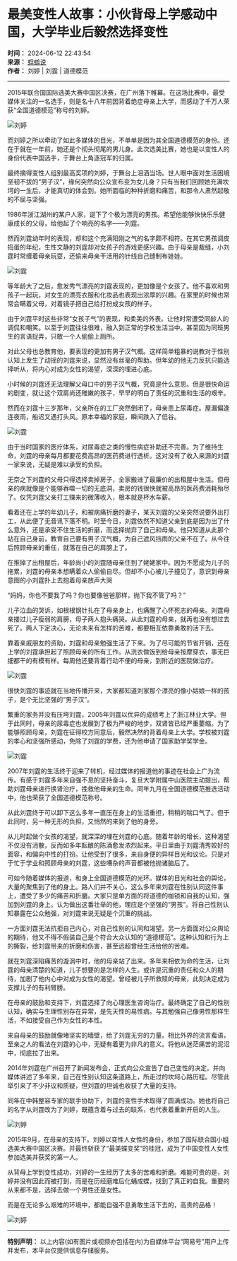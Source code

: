 # 最美变性人故事：小伙背母上学感动中国，大学毕业后毅然选择变性

**时间：** 2024-06-12 22:43:54  
**来源：** [蜉蝣说](https://www.163.com/dy/media/T1692610169361.html)  
**作者：** 刘婷 | 刘霆 | 道德模范  

---

2015年联合国国际选美大赛中国区决赛，在广州落下帷幕。在这场比赛中，最受媒体关注的一名选手，则是名十八年前因背着绝症母亲上大学，而感动了千万人荣获“全国道德模范”称号的刘婷。

![刘婷](https://nimg.ws.126.net/?url=http%3A%2F%2Fdingyue.ws.126.net%2F2024%2F0612%2Ff8f5a756j00sez28t003fd00122010qm.jpg&thumbnail=660x2147483647&quality=80&type=jpg)

而刘婷之所以牵动了如此多媒体的目光，不单单是因为其全国道德模范的身份。还在于就在一年前，她还是个彻头彻尾的男儿身。此次选美比赛，她也是以变性人的身份代表中国选手，于舞台上角逐冠军的归属。

最终摘得变性人组别最高奖项的刘婷，于舞台上泪洒当场。世人眼中面对生活困境坚韧不拔的“男子汉”，缘何突然向公众宣布变为女儿身？只有当我们回顾她充满坎坷的一生后，才能真切的体会到。她所面临的种种折磨和痛苦，和那令人肃然起敬的不屈与坚强。

1986年浙江湖州的某户人家，诞下了个极为漂亮的男孩。希望他能够快快乐乐健康成长的父母，给他起了个响亮的名字——刘霆。

然而刘霆幼年时的表现，却和这个充满阳刚之气的名字颇不相符。在其它男孩调皮捣蛋的年纪，生性文静的刘霆却对女孩子的游戏更感兴趣。由于母亲是裁缝，小刘霆时常缠着母亲玩耍，还偷来母亲干活用的针线自己缝制布娃娃。

![刘霆](https://nimg.ws.126.net/?url=http%3A%2F%2Fdingyue.ws.126.net%2F2024%2F0612%2F9a680cc4j00sez28t001ld0010o00kcm.jpg&thumbnail=660x2147483647&quality=80&type=jpg)

等年龄大了之后，愈发秀气漂亮的刘霆表现的，更加像是个女孩了。他不喜欢和男孩子一起玩，对女生的漂亮衣服和化妆品也表现出浓厚的兴趣。在家里的时候也常常会瞒着父母，对着镜子把自己给打扮成女孩的样子。

由于刘霆平时这些非常“女孩子气”的表现，和柔美的外表。让他时常遭受同龄人的调侃和嘲笑。以至于刘霆往往很难，融入到正常的学校生活当中。甚至因为同班男生的言语捉弄，只敢一个人偷偷上厕所。

对此父母也总教育他，要表现的更加有男子汉气概。这样简单粗暴的说教对于性别认知上发生了动摇的刘霆来说，显然没有丝毫的帮助。但年幼的他无力反抗只能选择听从，将内心对成为女性的渴望，深深的埋进心底。

小时候的刘霆还无法理解父母口中的男子汉气概，究竟是什么意思。但是很快命运的剧变，就让这个双肩尚还稚嫩的孩子，早早的明白了责任的沉重和生活的艰辛。

然而在刘霆十三岁那年，父亲所在的工厂突然倒闭了，母亲患上尿毒症。屋漏偏逢连夜雨，船迟又遇打头风。原本幸福的家庭，瞬间跌入了低谷。

![刘霆](https://nimg.ws.126.net/?url=http%3A%2F%2Fdingyue.ws.126.net%2F2024%2F0612%2Fc6c69f2bj00sez28t002gd000yw00p2m.jpg&thumbnail=660x2147483647&quality=80&type=jpg)

由于当时国家的医疗体系，对尿毒症之类的慢性病症补助还不完善。为了维持生命，刘霆的母亲每月都要花费高昂的医药费进行透析。这对没有了收入来源的刘霆一家来说，无疑是难以承受的负担。

无奈之下刘霆的父母只得选择卖掉房子，全家搬进了最廉价的出租屋中生活。但母亲的病就像是个能够吞噬一切的无底洞，卖房的钱很快就被高昂的医药费消耗殆尽了。仅凭刘霆父亲打工赚来的微薄收入，根本就是杯水车薪。

看着还在上学的年幼儿子，和被病痛折磨的妻子，某天刘霆的父亲突然说要外出打工，从此便了无音讯下落不明。时至今日，刘霆依然不知道父亲到底是因为出了什么意外，还是承受不住生活的折磨，而选择抛弃了自己和母亲。他只知道从此那个站在自己身前，教育自己要有男子汉气概，为自己遮风挡雨的父亲不在了。从今往后照顾母亲的重任，就落在自己的肩膀上了。

在推掉了出租屋后，年龄尚小的刘霆随母亲住到了姥姥家中。因为不愿成为儿子的拖累，刘霆的母亲本想瞒着众人偷偷自尽。但却不小心被儿子撞见了，意识到母亲意图的小刘霆扑上去抱着母亲放声大哭

“妈妈，你也不要我了吗？你也要像爸爸那样，抛下我不管了吗？”

儿子泣血的哭诉，如根根钢针扎在了母亲身上，也痛醒了心怀死志的母亲。刘霆母亲搂过儿子瘦弱的肩膀，母子两人抱头痛哭。从此刘霆的母亲，就再也没有想过去死了。两人下定决心，无论未来有怎样的苦难，都要相互依靠勇敢的活下去。

靠着亲戚朋友的资助，刘霆和母亲勉强生活了下来。为了尽可能的节省开销，还在上学的刘霆承担起了照顾母亲的所有工作。从洗衣做饭到给母亲按摩穿衣，事无巨细都干的有模有样。每周他还要背着行动不便的母亲，到附近的医院做治疗。

![刘霆](https://nimg.ws.126.net/?url=http%3A%2F%2Fdingyue.ws.126.net%2F2024%2F0612%2F2d0598c4j00sez28t0023d0011y00o4m.jpg&thumbnail=660x2147483647&quality=80&type=jpg)

很快刘霆的事迹就在当地传播开来，大家都知道刘家那个漂亮的像小姑娘一样的孩子，是个无比坚强的“男子汉”。

繁重的家务并没有压垮刘霆，2005年刘霆以优异的成绩考上了浙江林业大学。但于此同时，母亲的尿毒症也发展到了极为严峻的地步，双肾皆已经严重萎缩。为了能够照顾母亲，刘霆在征得校方同意后，毅然决然的背着母亲上大学。学校被刘霆的孝心和坚强所感动，免除了刘霆的学费，还为他申请了国家助学奖学金。

![刘霆](https://nimg.ws.126.net/?url=http%3A%2F%2Fdingyue.ws.126.net%2F2024%2F0612%2Fa8c89ff6j00sez28t003ud0011u00p6m.jpg&thumbnail=660x2147483647&quality=80&type=jpg)

2007年刘霆的生活终于迎来了转机，经过媒体的报道他的事迹在社会上广为流传。有感于刘霆多年来自强不息的坚持奋斗，复旦大学附属中山医院主动提出，帮助刘霆母亲进行换肾治疗，挽救他母亲的生命。同年九月在全国道德模范推选活动中，他也荣获了全国道德模范称号。

从此刘霆终于可以卸下这么多年一直压在身上的生活重担，稍稍的喘口气了。但于此同时，另一种无形的负担，又悄然的来到了他的身旁。

从儿时起做个女孩的渴望，就深深的埋在刘霆的心底。随着年龄的增长，这种渴望不仅没有消散，反而如多年酝酿的陈酒愈发浓烈起来。平日里由于刘霆清秀姣好的面容，和偏向中性的打扮。让他受到了很多，来自身便的异样目光和议论。只是对于忙于学业和照顾母亲的刘霆，这些嘈杂的声音都被他抛诸脑后了。

可如今随着媒体的报道，和身上全国道德模范的光环。媒体的目光和社会的舆论，大量的聚焦到了他的身上。路人们并不关心，这么多年来刘霆在性别认同这件事上，遭受了多少的痛苦和折磨。大家只是单方面的将道德的枷锁和自我的认知，强加到刘霆的身上。认为做出这番壮举的他，理应是个坚强的“男孩”。将自己性别认知暴露在公众勉强，对刘霆来说无疑是个沉重的挑战。

一方面刘霆无法抗拒自己内心，对自己性别的认同和渴望。另一方面面对公众舆论的期待，他又不得不假装自己是个符合大众认知的“道德模范”。这种认知和行为上的撕裂，给刘霆带来的折磨和伤害，甚至远超曾经生活给他的苦难。

就在刘霆深陷痛苦的漩涡中时，他的母亲站了出来。多年来相依为命的生活，让刘霆的母亲清楚的知道，儿子想要的是怎样的人生。或许是沉重的责任和众人的期待，加剧了他内心中对成为女性的渴望。曾经被儿子所救赎的母亲，此刻决定成为支撑儿子的有利臂膀。

在母亲的鼓励和支持下，刘霆选择了向心理医生咨询治疗。最终确定了自己的性别认知，确实与生理性别存在异常，是先天性的易性病。与其勉强自己像男性那样生活，不如接受自己作为女性的本性。

来自母亲的鼓励就像堵坚实的墙壁，给了刘霆无穷的力量。相比外界的流言蜚语，至亲之人的看法在刘霆的心中，无疑有着更为非凡的意义。将他从迷茫痛苦的泥沼中，彻底拉了出来。

2014年刘霆在广州召开了新闻发布会，正式向公众宣告了自己变性的决定。并向媒体讲述了多年来，自己在性别认知这条道路上，所走过的坎坷心路历程。尽管此举引来了不少非议和质疑，但刘霆的坦诚也收获了大量的支持。

同年在中韩整容专家的联手协助下，刘霆的变性手术取得了圆满成功。她也将自己的名字从刘霆改为了刘婷，既蕴含着与过去的联系，也代表着重新开启的人生。

![刘婷](https://nimg.ws.126.net/?url=http%3A%2F%2Fdingyue.ws.126.net%2F2024%2F0612%2F175df15ej00sez28t001pd000u800kam.jpg&thumbnail=660x2147483647&quality=80&type=jpg)

2015年9月，在母亲的支持下。刘婷以变性人女性的身份，参加了国际联合国小姐选美大赛中国区决赛。并最终斩获了“最美蝶变奖”的桂冠，成为了中国变性人女性参加选美并获奖的第一人。

从背母上学到变性成功，刘婷的一生经历了太多的苦难和折磨。难能可贵的是，刘婷并没有因此而被打到，而是在历经磨难后化蛹成蝶，找到了真正的自我。重要的从来都不是，选择去做一个男性还是女性。

而是在无论多么艰难的环境中，都能自强不息勇敢生活下去的，高贵的品格！

![刘婷](https://nimg.ws.126.net/?url=http%3A%2F%2Fdingyue.ws.126.net%2F2024%2F0612%2Fac2e55dej00sez28t001jd000i000oqm.jpg&thumbnail=660x2147483647&quality=80&type=jpg)

---

**特别声明：** 以上内容(如有图片或视频亦包括在内)为自媒体平台“网易号”用户上传并发布，本平台仅提供信息存储服务。